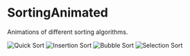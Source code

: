 # SortingAnimated
Animations of different sorting algorithms.

![Quick Sort](https://media.giphy.com/media/sJwawHlG6FFwMczsKm/giphy.gif)
![Insertion Sort](https://media.giphy.com/media/oRjC0U4MIY5mVwp3u8/giphy.gif)
![Bubble Sort](https://media.giphy.com/media/iGTIRIM01UP7UEG1P3/giphy.gif)
![Selection Sort](https://media.giphy.com/media/kMzliRqLytxRa60fFg/giphy.gif)
